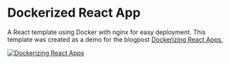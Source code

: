# Dockerized React App

A React template using Docker with nginx for easy deployment. This template was created as a demo for the blogpost [Dockerizing React Apps.](http://bpaulino.com/entries/12-dockerizing-react-apps)

[![Dockerizing React Apps](https://bpaulino.com/assets/images/posts/dockerizing_react_apps.jpg)](https://bpaulino.com/entries/12-dockerizing-react-apps)

